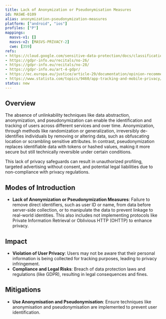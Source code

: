 ```yaml
---
title: Lack of Anonymization or Pseudonymisation Measures
id: MASWE-0109
alias: anonymization-pseudonymization-measures
platform: ["android", "ios"]
profiles: ["P"]
mappings:
  masvs-v1: []
  masvs-v2: [MASVS-PRIVACY-2]
  cwe: [359]
refs:
- https://cloud.google.com/sensitive-data-protection/docs/classification-redaction
- https://gdpr-info.eu/recitals/no-26/
- https://gdpr-info.eu/recitals/no-28/
- https://gdpr-info.eu/art-4-gdpr/
- https://ec.europa.eu/justice/article-29/documentation/opinion-recommendation/files/2014/wp216_en.pdf
- https://www.statista.com/topics/9460/app-tracking-and-mobile-privacy/
status: new
---
```


## Overview

The absence of unlinkability techniques like data abstraction, anonymization, and pseudonymization can enable the identification and tracking of users across different services and over time. Anonymization, through methods like randomization or generalization, irreversibly de-identifies individuals by removing or altering data, such as obfuscating location or scrambling sensitive attributes. In contrast, pseudonymization replaces identifiable data with tokens or hashed values, making it more secure but still technically reversible under certain conditions.

This lack of privacy safeguards can result in unauthorized profiling, targeted advertising without consent, and potential legal liabilities due to non-compliance with privacy regulations.

## Modes of Introduction

- **Lack of Anonymization or Pseudonymization Measures**: Failure to remove direct identifiers, such as user ID or name, from data before server-side collection, or to manipulate the data to prevent linkage to real-world identities. This also includes not implementing protocols like Private Information Retrieval or Oblivious HTTP (OHTTP) to enhance privacy.

## Impact

- **Violation of User Privacy**: Users may not be aware that their personal information is being collected for tracking purposes, leading to privacy infringement.
- **Compliance and Legal Risks**: Breach of data protection laws and regulations (like GDPR), resulting in legal consequences and fines.

## Mitigations

- **Use Anonymisation and Pseudonymisation**: Ensure techniques like anonymisation and pseudonymisation are implemented to prevent user identification.
